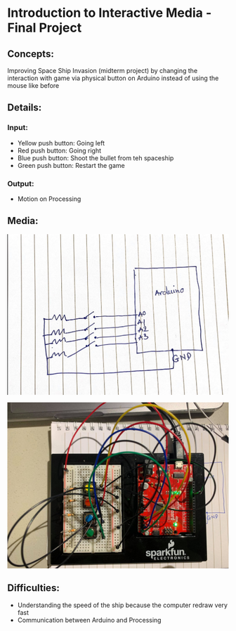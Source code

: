 # Introduction to Interactive Media - Final Project 

## Concepts:
Improving Space Ship Invasion (midterm project) by changing the interaction with game via physical button on Arduino instead of using the mouse like before


## Details:

### Input:
 - Yellow push button: Going left 
 - Red push button: Going right 
 - Blue push button: Shoot the bullet from teh spaceship
 - Green push button: Restart the game 
 
 ### Output:
- Motion on Processing 

## Media:
![](schematic1.jpg)

![](105846841_607422366862777_4387858964236092607_n.jpg)
## Difficulties: 

- Understanding the speed of the ship because the computer redraw very fast 
- Communication between Arduino and Processing 
